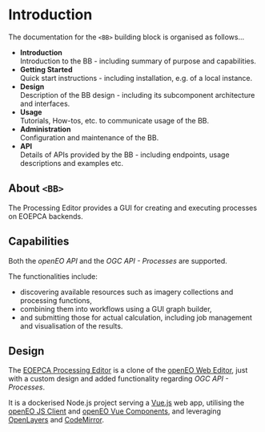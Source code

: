 # Introduction

The documentation for the `<BB>` building block is organised as follows...

* **Introduction**<br>
  Introduction to the BB - including summary of purpose and capabilities.
* **Getting Started**<br>
  Quick start instructions - including installation, e.g. of a local instance.
* **Design**<br>
  Description of the BB design - including its subcomponent architecture and interfaces.
* **Usage**<br>
  Tutorials, How-tos, etc. to communicate usage of the BB.
* **Administration**<br>
  Configuration and maintenance of the BB.
* **API**<br>
  Details of APIs provided by the BB - including endpoints, usage descriptions and examples etc.

## About `<BB>`

The Processing Editor provides a GUI for creating and executing processes on EOEPCA backends.

## Capabilities

Both the _openEO API_ and the _OGC API - Processes_ are supported.

The functionalities include:

- discovering available resources such as imagery collections and processing functions,
- combining them into workflows using a GUI graph builder,
- and submitting those for actual calculation, including job management and visualisation of the results.

## Design

The [EOEPCA Processing Editor](https://github.com/EOEPCA/processing-editor) is a clone of the [openEO Web Editor](https://github.com/Open-EO/openeo-web-editor/), just with a custom design and added functionality regarding _OGC API - Processes_.

It is a dockerised Node.js project serving a [Vue.js](https://vuejs.org/) web app, utilising the [openEO JS Client](https://github.com/Open-EO/openeo-js-client) and [openEO Vue Components](https://github.com/Open-EO/openeo-vue-components/), and leveraging [OpenLayers](https://openlayers.org/) and [CodeMirror](https://codemirror.net/).
